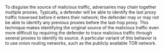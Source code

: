 To disguise the source of malicious traffic, adversaries may chain together multiple proxies. Typically, a defender will be able to identify the last proxy traffic traversed before it enters their network; the defender may or may not be able to identify any previous proxies before the last-hop proxy. This technique makes identifying the original source of the malicious traffic even more difficult by requiring the defender to trace malicious traffic through several proxies to identify its source. A particular variant of this behavior is to use onion routing networks, such as the publicly available TOR network.